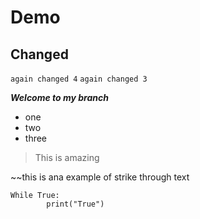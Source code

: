 # Demo

## Changed

`again changed 4`
`again changed 3`

***Welcome to my branch***

 - one
 - two
 - three

> This is amazing


~~this is ana example of strike through text

    While True:
		    print("True")